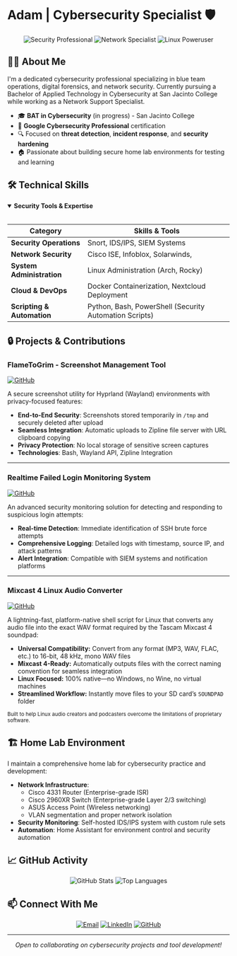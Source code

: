 # Adam | Cybersecurity Specialist 🛡️

<div align="center">
  
![Security Professional](https://img.shields.io/badge/Security-Professional-blue?style=for-the-badge&logo=shield)
![Network Specialist](https://img.shields.io/badge/Network-Specialist-green?style=for-the-badge&logo=cisco)
![Linux Poweruser](https://img.shields.io/badge/Linux-PowerUser-black?style=for-the-badge&logo=linux)

</div>

## 👨‍💻 About Me

I'm a dedicated cybersecurity professional specializing in blue team operations, digital forensics, and network security. Currently pursuing a Bachelor of Applied Technology in Cybersecurity at San Jacinto College while working as a Network Support Specialist.

- 🎓 **BAT in Cybersecurity** (in progress) - San Jacinto College
- 📜 **Google Cybersecurity Professional** certification
- 🔍 Focused on **threat detection**, **incident response**, and **security hardening**
- 🏠 Passionate about building secure home lab environments for testing and learning

## 🛠️ Technical Skills

<details open>
<summary><b>Security Tools & Expertise</b></summary>
<br>

| Category | Skills & Tools |
|----------|----------------|
| **Security Operations** | Snort, IDS/IPS, SIEM Systems |
| **Network Security** | Cisco ISE, Infoblox, Solarwinds, |
| **System Administration** | Linux Administration (Arch, Rocky) |
| **Cloud & DevOps** | Docker Containerization, Nextcloud Deployment |
| **Scripting & Automation** | Python, Bash, PowerShell (Security Automation Scripts) |

</details>

## 🔒 Projects & Contributions

### FlameToGrim - Screenshot Management Tool
[![GitHub](https://img.shields.io/badge/GitHub-Repository-black?style=flat-square&logo=github)](https://github.com/ajeastt/FlameToGrim)

A secure screenshot utility for Hyprland (Wayland) environments with privacy-focused features:

- **End-to-End Security**: Screenshots stored temporarily in `/tmp` and securely deleted after upload
- **Seamless Integration**: Automatic uploads to Zipline file server with URL clipboard copying
- **Privacy Protection**: No local storage of sensitive screen captures
- **Technologies**: Bash, Wayland API, Zipline Integration

---

### Realtime Failed Login Monitoring System
[![GitHub](https://img.shields.io/badge/GitHub-Repository-black?style=flat-square&logo=github)](https://github.com/ajeastt/Realtime-Failed-Login)

An advanced security monitoring solution for detecting and responding to suspicious login attempts:

- **Real-time Detection**: Immediate identification of SSH brute force attempts
- **Comprehensive Logging**: Detailed logs with timestamp, source IP, and attack patterns
- **Alert Integration**: Compatible with SIEM systems and notification platforms

---

### Mixcast 4 Linux Audio Converter
[![GitHub](https://img.shields.io/badge/GitHub-Repository-black?style=flat-square&logo=github)](https://github.com/ajeastt/mixcast4-linux-converter)

A lightning-fast, platform-native shell script for Linux that converts any audio file into the exact WAV format required by the Tascam Mixcast 4 soundpad:

- **Universal Compatibility:** Convert from any format (MP3, WAV, FLAC, etc.) to 16-bit, 48 kHz, mono WAV files
- **Mixcast 4-Ready:** Automatically outputs files with the correct naming convention for seamless integration
- **Linux Focused:** 100% native—no Windows, no Wine, no virtual machines
- **Streamlined Workflow:** Instantly move files to your SD card’s `SOUNDPAD` folder

<sub>Built to help Linux audio creators and podcasters overcome the limitations of proprietary software.</sub>

## 🏗️ Home Lab Environment

I maintain a comprehensive home lab for cybersecurity practice and development:

- **Network Infrastructure**: 
  - Cisco 4331 Router (Enterprise-grade ISR)
  - Cisco 2960XR Switch (Enterprise-grade Layer 2/3 switching)
  - ASUS Access Point (Wireless networking)
  - VLAN segmentation and proper network isolation
- **Security Monitoring**: Self-hosted IDS/IPS system with custom rule sets
- **Automation**: Home Assistant for environment control and security automation

## 📈 GitHub Activity

<div align="center">
  
![GitHub Stats](https://github-readme-stats.vercel.app/api?username=ajeastt&show_icons=true&theme=tokyonight)
![Top Languages](https://github-readme-stats.vercel.app/api/top-langs/?username=ajeastt&layout=compact&theme=tokyonight)
  
</div>

## 📫 Connect With Me

<div align="center">
  
[![Email](https://img.shields.io/badge/Email-Contact-red?style=for-the-badge&logo=gmail)](mailto:adam@skylabco.cloud)
[![LinkedIn](https://img.shields.io/badge/LinkedIn-Profile-blue?style=for-the-badge&logo=linkedin)](https://linkedin.com/in/ajeastt)
[![GitHub](https://img.shields.io/badge/GitHub-Follow-black?style=for-the-badge&logo=github)](https://github.com/ajeastt)
  
</div>

---

<div align="center">
  <i>Open to collaborating on cybersecurity projects and tool development!</i>
</div>
